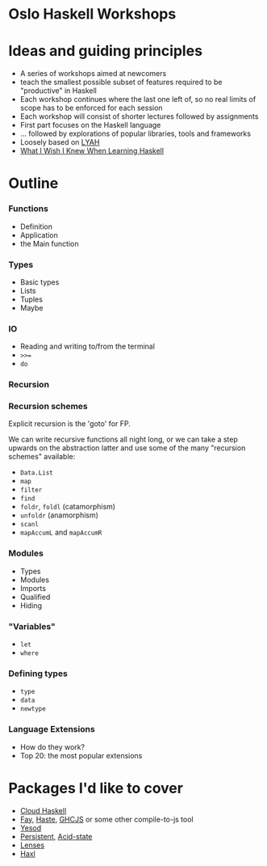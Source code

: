 Oslo Haskell Workshops
======================

# Ideas and guiding principles
* A series of workshops aimed at newcomers
* teach the smallest possible subset of features required to be "productive" in Haskell
* Each workshop continues where the last one left of, so no real limits of scope has to be enforced for each session
* Each workshop will consist of shorter lectures followed by assignments
* First part focuses on the Haskell language
* ... followed by explorations of popular libraries, tools and frameworks
* Loosely based on [LYAH](http://learnyouahaskell.com/)
* [What I Wish I Knew When Learning Haskell](http://dev.stephendiehl.com/hask/#intro)

# Outline

### Functions
* Definition
* Application
* the Main function

### Types
* Basic types
* Lists
* Tuples
* Maybe

### IO
* Reading and writing to/from the terminal
* `>>=`
* `do`

### Recursion


### Recursion schemes

Explicit recursion is the 'goto' for FP.

We can write recursive functions all night long, or we can take a step upwards on the abstraction latter and use some of the many "recursion schemes" available:

* `Data.List`
* `map`
* `filter`
* `find`
* `foldr`, `foldl` (catamorphism)
* `unfoldr` (anamorphism)
* `scanl`
* `mapAccumL` and `mapAccumR`

### Modules 
* Types
* Modules
* Imports
* Qualified
* Hiding

### "Variables"
* `let`
* `where`

### Defining types
* `type`
* `data`
* `newtype`

### Language Extensions
* How do they work?
* Top 20: the most popular extensions


# Packages I'd like to cover
* [Cloud Haskell](http://hackage.haskell.org/package/cloud-haskell)
* [Fay](http://hackage.haskell.org/package/fay), [Haste](http://hackage.haskell.org/package/haste), [GHCJS](https://github.com/ghcjs/ghcjs) or some other compile-to-js tool
* [Yesod](http://www.yesodweb.com/)
* [Persistent](http://hackage.haskell.org/package/persistent), [Acid-state](http://hackage.haskell.org/package/acid-state)
* [Lenses](http://hackage.haskell.org/package/lenses)
* [Haxl](http://hackage.haskell.org/package/haxl)


